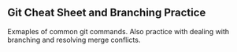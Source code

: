 ## Git Cheat Sheet and Branching Practice

Exmaples of common git commands. Also practice with dealing with branching and resolving merge conflicts.